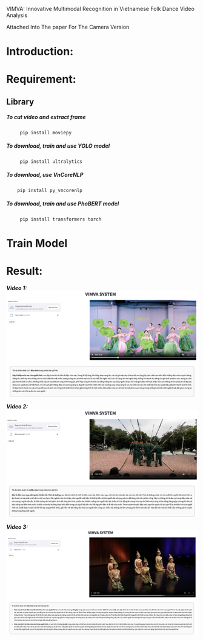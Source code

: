VIMVA: Innovative Multimodal Recognition in
Vietnamese Folk Dance Video Analysis

Attached Into The paper For The Camera Version

# Introduction:

# Requirement:
## Library
##### *To cut video and extract frame*
```
     pip install moviepy
```
##### *To download, train and use YOLO model*
```
     pip install ultralytics
```
##### *To download, use VnCoreNLP*
```
    pip install py_vncorenlp
```
##### *To download, train and use PhoBERT model*
```
     pip install transformers torch
```


# Train Model

# Result:
***Video 1:***
![Results1](./demo/demo1.jpg)

***Video 2:***
![Results2](./demo/demo2.jpg)

***Video 3:***
![Results3](./demo/demo3.1.jpg)





